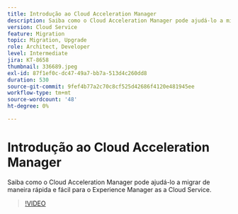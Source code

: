 ```yaml
---
title: Introdução ao Cloud Acceleration Manager
description: Saiba como o Cloud Acceleration Manager pode ajudá-lo a migrar de maneira rápida e fácil para o Experience Manager as a Cloud Service.
version: Cloud Service
feature: Migration
topic: Migration, Upgrade
role: Architect, Developer
level: Intermediate
jira: KT-8658
thumbnail: 336689.jpeg
exl-id: 87f1ef0c-dc47-49a7-bb7a-513d4c260dd8
duration: 530
source-git-commit: 9fef4b77a2c70c8cf525d42686f4120e481945ee
workflow-type: tm+mt
source-wordcount: '48'
ht-degree: 0%

---
```


# Introdução ao Cloud Acceleration Manager

Saiba como o Cloud Acceleration Manager pode ajudá-lo a migrar de maneira rápida e fácil para o Experience Manager as a Cloud Service.

>[!VIDEO](https://video.tv.adobe.com/v/336689?quality=12&learn=on)

